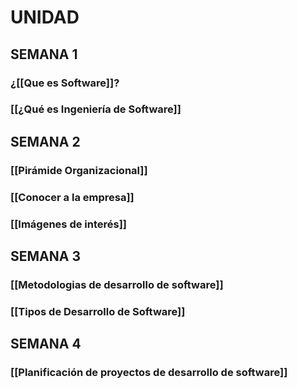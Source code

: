 # UNIDAD
## SEMANA 1
### ¿[[Que es Software]]?
### [[¿Qué es Ingeniería de Software]]
## SEMANA 2
### [[Pirámide Organizacional]]
### [[Conocer a la empresa]]
### [[Imágenes de interés]]
## SEMANA 3
### [[Metodologias de desarrollo de software]]
### [[Tipos de Desarrollo de Software]]
## SEMANA 4
### [[Planificación de proyectos de desarrollo de software]]


